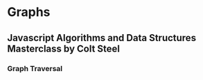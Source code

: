 # Graphs

## Javascript Algorithms and Data Structures Masterclass by Colt Steel

### Graph Traversal
